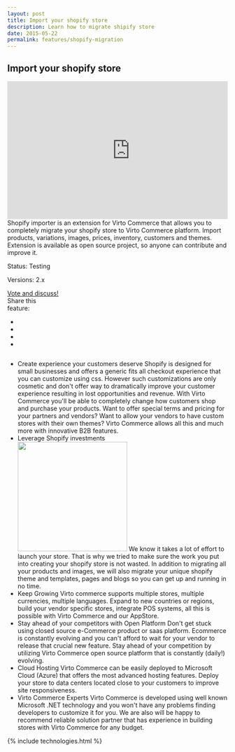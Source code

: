 ```yaml
---
layout: post
title: Import your shopify store
description: Learn how to migrate shipify store
date: 2015-05-22
permalink: features/shopify-migration
---
```

<article role="main" class="main">
	<div class="features">
		<div class="responsive">
			<h2 class="title">Import your shopify store</h2>
		</div>
		<div class="features-content clearfix">
            <div class="responsive">
                <div class="column">
                    <iframe width="560" height="315" src="https://www.youtube.com/embed/CWYlKO9nJgw" frameborder="0" allowfullscreen></iframe>
                </div>
                <div class="column">
                    <div class="feature-descr">
                        Shopify importer is an extension for Virto Commerce that allows you to completely migrate your shopify store to
                        Virto Commerce platform. Import products, variations, images, prices, inventory, customers and themes. Extension is
                        available as open source project, so anyone can contribute and improve it.
                    </div>
                </div>
            </div>
		</div>
		<div class="features-meta clearfix">
			<div class="responsive">
				<div class="column">
					<div class="feature-info">
						<p>Status: Testing</p>
						<p>Versions: 2.x</p>
					</div>
                    <a class="button white large" href="http://help.virtocommerce.com/support/discussions/topics/4000321192" target="_blank">Vote and discuss!</a>
				</div>
				<div class="column">
					<div class="feauture-soc">
						<span class="feauture-soc_name">Share this <br>feature:</span>
						<ul class="list __inline __socials">
                            <li class="list-item">
                                <a target="_blank" href="http://twitter.com/share?url=http://virtocommerce.com/features/shopify-migration"></a>
                            </li>
                            <li class="list-item fb">
                                <a target="_blank" href="//www.facebook.com/sharer.php?u=http://virtocommerce.com/features/shopify-migration"></a>
                            </li>
							<li class="list-item plus">
                                <a target="_blank" href="http://plus.google.com/share?url=http://virtocommerce.com/features/shopify-migration"></a>
							</li>
							<li class="list-item ln">
								<a target="_blank" href="http://www.linkedin.com/company/virtoway/virto-commerce-788516/product?trk=biz_product"></a>
							</li>
						</ul>
					</div>
				</div>
			</div>
		</div>
		<div class="features-list __responsive">
			<ul class="list">
				<li class="list-item">
					<span class="title">Create experience your customers deserve</span>
					<span class="descr">
                        Shopify is designed for small businesses and offers a generic fits all checkout experience that you can customize using css. 
						However such customizations are only cosmetic and don't offer way to dramatically improve your customer experience resulting
						in lost opportunities and revenue. With Virto Commerce you'll be able to completely change how customers shop and purchase your products. 
					</span>
					<span class="descr">
                        Want to offer special terms and pricing for your partners and vendors? Want to allow your vendors to have custom stores with their own themes? 
						Virto Commerce allows all this and much more with innovative B2B features.
					</span>
				</li>
				<li class="list-item">
					<div class="title">Leverage Shopify investments</div>
                    <img alt="" src="/assets/images/shopify/shopify-default.png" style="width: 250px">
					<span class="descr">
						We know it takes a lot of effort to launch your store. That is why we tried to make sure the work you put into creating your shopify store is not wasted.
						In addition to migrating all your products and images, we will also migrate your unique shopify theme and templates, pages and blogs so 
						you can get up and running in no time.
					</span>
				</li>
                <li class="list-item">
                    <span class="title">Keep Growing</span>
                    <span class="descr">
                        Virto commerce supports multiple stores, multiple currencies, multiple languages. Expand to new countries or regions, 
						build your vendor specific stores, integrate POS systems, all this is possible with Virto Commerce and our AppStore. 
                    </span>
                </li>
                <li class="list-item">
                    <span class="title">Stay ahead of your competitors with Open Platform</span>
                    <span class="descr">
                        Don't get stuck using closed source e-Commerce product or saas platform. Ecommerce is constantly evolving and 
						you can't afford to wait for your vendor to release that crucial new feature. Stay ahead of your 
						competition by utilizing Virto Commerce open source platform that is constantly (daily!) evolving.
                    </span>
                </li>
                <li class="list-item">
                    <span class="title">Cloud Hosting</span>
                    <span class="descr">
                        Virto Commerce can be easily deployed to Microsoft Cloud (Azure) that offers the most advanced hosting
						features. Deploy your store to data centers located close to your customers to improve site responsiveness.
                    </span>
                </li>
                <li class="list-item">
                    <span class="title">Virto Commerce Experts</span>
                    <span class="descr">
                        Virto Commerce is developed using well known Microsoft .NET technology and you won't have any problems finding developers to customize it for you. 
						We are also will be happy to recommend reliable solution partner that has experience in building stores with Virto Commerce for any budget.
                    </span>                    
                </li>
			</ul>
		</div>
	</div>
	{% include technologies.html %}
</article>
